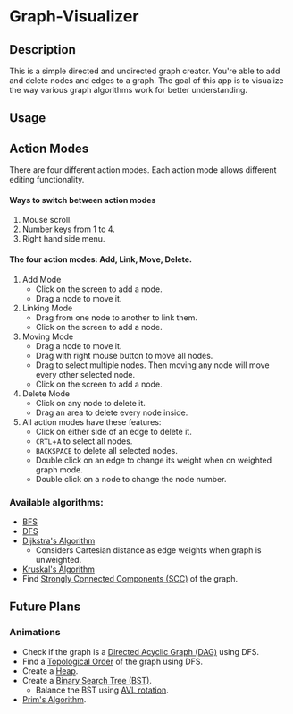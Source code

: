 # Graph-Visualizer

## Description

This is a simple directed and undirected graph creator. You're able to add and delete nodes and edges to a graph. The goal of this app is to visualize the way various graph algorithms work for better understanding.

## Usage

## Action Modes

There are four different action modes. Each action mode allows different editing functionality.

#### Ways to switch between action modes

1. Mouse scroll.
2. Number keys from 1 to 4.
3. Right hand side menu.

#### The four action modes: Add, Link, Move, Delete.

1. Add Mode
    - Click on the screen to add a node.
    - Drag a node to move it.
2. Linking Mode
    - Drag from one node to another to link them.
    - Click on the screen to add a node.
3. Moving Mode
    - Drag a node to move it.
    - Drag with right mouse button to move all nodes.
    - Drag to select multiple nodes. Then moving any node will move every other selected node.
    - Click on the screen to add a node.
4. Delete Mode
    - Click on any node to delete it.
    - Drag an area to delete every node inside.
5. All action modes have these features:
    - Click on either side of an edge to delete it.
    - `CRTL`+`A` to select all nodes.
    - `BACKSPACE` to delete all selected nodes.
    - Double click on an edge to change its weight when on weighted graph mode.
    - Double click on a node to change the node number.

### **Available algorithms:**

-   [BFS](https://en.wikipedia.org/wiki/Breadth-first_search)
-   [DFS](https://en.wikipedia.org/wiki/Depth-first_search)
-   [Dijkstra's Algorithm](https://en.wikipedia.org/wiki/Dijkstra%27s_algorithm)
    -   Considers Cartesian distance as edge weights when graph is unweighted.
-   [Kruskal's Algorithm](https://en.wikipedia.org/wiki/Kruskal%27s_algorithm)
-   Find [Strongly Connected Components (SCC)](https://en.wikipedia.org/wiki/Strongly_connected_component) of the graph.

## Future Plans

### Animations

-   Check if the graph is a [Directed Acyclic Graph (DAG)](https://en.wikipedia.org/wiki/Directed_acyclic_graph) using DFS.
-   Find a [Topological Order](https://en.wikipedia.org/wiki/Topological_sorting) of the graph using DFS.
-   Create a [Heap](<https://en.wikipedia.org/wiki/Heap_(data_structure)>).
-   Create a [Binary Search Tree (BST)](https://en.wikipedia.org/wiki/Binary_search_tree).
    -   Balance the BST using [AVL rotation](https://en.wikipedia.org/wiki/AVL_tree#Rebalancing).
-   [Prim's Algorithm](https://en.wikipedia.org/wiki/Prim's_algorithm).
